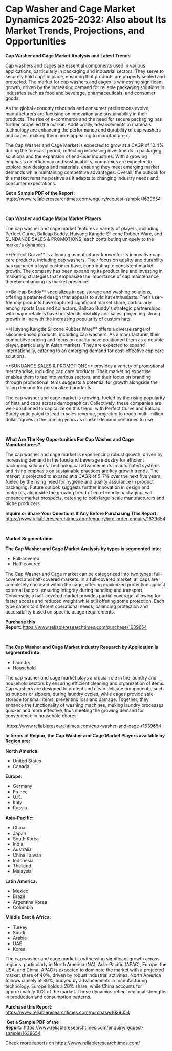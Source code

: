 <p><h1>Cap Washer and Cage Market Dynamics 2025-2032: Also about Its Market Trends, Projections, and Opportunities</h1></p><p><strong>Cap Washer and Cage Market Analysis and Latest Trends</strong></p>
<p><p>Cap washers and cages are essential components used in various applications, particularly in packaging and industrial sectors. They serve to securely hold caps in place, ensuring that products are properly sealed and protected. The market for cap washers and cages is witnessing significant growth, driven by the increasing demand for reliable packaging solutions in industries such as food and beverage, pharmaceuticals, and consumer goods.</p><p>As the global economy rebounds and consumer preferences evolve, manufacturers are focusing on innovation and sustainability in their products. The rise of e-commerce and the need for secure packaging has further propelled the market. Additionally, advancements in materials technology are enhancing the performance and durability of cap washers and cages, making them more appealing to manufacturers.</p><p>The Cap Washer and Cage Market is expected to grow at a CAGR of 10.4% during the forecast period, reflecting increasing investments in packaging solutions and the expansion of end-user industries. With a growing emphasis on efficiency and sustainability, companies are expected to explore new designs and materials, ensuring they meet emerging market demands while maintaining competitive advantages. Overall, the outlook for this market remains positive as it adapts to changing industry needs and consumer expectations.</p></p>
<p><strong>Get a Sample PDF of the Report:&nbsp;</strong> <a href="https://www.reliableresearchtimes.com/enquiry/request-sample/1639654?utm_campaign=2177&utm_medium=2&utm_source=Github&utm_content=ia&utm_term=09022025&utm_id=cap-washer-and-cage">https://www.reliableresearchtimes.com/enquiry/request-sample/1639654</a></p>
<p>&nbsp;</p>
<p><strong>Cap Washer and Cage Major Market Players</strong></p>
<p><p>The cap washer and cage market features a variety of players, including Perfect Curve, Ballcap Buddy, Huiyang Kangde Silicone Rubber Ware, and SUNDANCE SALES & PROMOTIONS, each contributing uniquely to the market's dynamics.</p><p>**Perfect Curve** is a leading manufacturer known for its innovative cap care products, including cap washers. Their focus on quality and durability has garnered a loyal customer base, contributing to consistent market growth. The company has been expanding its product line and investing in marketing strategies that emphasize the importance of cap maintenance, thereby enhancing its market presence.</p><p>**Ballcap Buddy** specializes in cap storage and washing solutions, offering a patented design that appeals to avid hat enthusiasts. Their user-friendly products have captured significant market share, particularly among sports fans and collectors. Ballcap Buddy's strategic partnerships with major retailers have boosted its visibility and sales, projecting strong growth in line with the increasing popularity of custom hats.</p><p>**Huiyang Kangde Silicone Rubber Ware** offers a diverse range of silicone-based products, including cap washers. As a manufacturer, their competitive pricing and focus on quality have positioned them as a notable player, particularly in Asian markets. They are expected to expand internationally, catering to an emerging demand for cost-effective cap care solutions.</p><p>**SUNDANCE SALES & PROMOTIONS** provides a variety of promotional merchandise, including cap care products. Their marketing expertise enables them to tap into various sectors, and their focus on branding through promotional items suggests a potential for growth alongside the rising demand for personalized products.</p><p>The cap washer and cage market is growing, fueled by the rising popularity of hats and caps across demographics. Collectively, these companies are well-positioned to capitalize on this trend, with Perfect Curve and Ballcap Buddy anticipated to lead in sales revenue, projected to reach multi-million dollar figures in the coming years as market demand continues to rise.</p></p>
<p>&nbsp;</p>
<p><strong>What Are The Key Opportunities For Cap Washer and Cage Manufacturers?</strong></p>
<p><p>The cap washer and cage market is experiencing robust growth, driven by increasing demand in the food and beverage industry for efficient packaging solutions. Technological advancements in automated systems and rising emphasis on sustainable practices are key growth trends. The market is projected to expand at a CAGR of 5-7% over the next five years, fueled by the rising need for hygiene and quality assurance in product packaging. Future outlook suggests further innovation in design and materials, alongside the growing trend of eco-friendly packaging, will enhance market prospects, catering to both large-scale manufacturers and niche producers.</p></p>
<p><strong>Inquire or Share Your Questions If Any Before Purchasing This Report:</strong> <a href="https://www.reliableresearchtimes.com/enquiry/pre-order-enquiry/1639654?utm_campaign=2177&utm_medium=2&utm_source=Github&utm_content=ia&utm_term=09022025&utm_id=cap-washer-and-cage">https://www.reliableresearchtimes.com/enquiry/pre-order-enquiry/1639654</a></p>
<p>&nbsp;</p>
<p><strong>Market Segmentation</strong></p>
<p><strong>The Cap Washer and Cage Market Analysis by types is segmented into:</strong></p>
<p><ul><li>Full-covered</li><li>Half-covered</li></ul></p>
<p><p>The Cap Washer and Cage market can be categorized into two types: full-covered and half-covered markets. In a full-covered market, all caps are completely enclosed within the cage, offering maximized protection against external factors, ensuring integrity during handling and transport. Conversely, a half-covered market provides partial coverage, allowing for faster access and reduced weight while still offering some protection. Each type caters to different operational needs, balancing protection and accessibility based on specific usage requirements.</p></p>
<p><strong>Purchase this Report:&nbsp;</strong><a href="https://www.reliableresearchtimes.com/purchase/1639654?utm_campaign=2177&utm_medium=2&utm_source=Github&utm_content=ia&utm_term=09022025&utm_id=cap-washer-and-cage">https://www.reliableresearchtimes.com/purchase/1639654</a></p>
<p>&nbsp;</p>
<p><strong>The Cap Washer and Cage Market Industry Research by Application is segmented into:</strong></p>
<p><ul><li>Laundry</li><li>Household</li></ul></p>
<p><p>The cap washer and cage market plays a crucial role in the laundry and household sectors by ensuring efficient cleaning and organization of items. Cap washers are designed to protect and clean delicate components, such as buttons or zippers, during laundry cycles, while cages provide safe storage for small items, preventing loss and damage. Together, they enhance the functionality of washing machines, making laundry processes quicker and more effective, thus meeting the growing demand for convenience in household chores.</p></p>
<p><a href="https://www.reliableresearchtimes.com/cap-washer-and-cage-r1639654?utm_campaign=2177&utm_medium=2&utm_source=Github&utm_content=ia&utm_term=09022025&utm_id=cap-washer-and-cage">&nbsp;https://www.reliableresearchtimes.com/cap-washer-and-cage-r1639654</a></p>
<p><strong>In terms of Region, the Cap Washer and Cage Market Players available by Region are:</strong></p>
<p>
    <p> <strong> North America: </strong>
        <ul>
            <li>United States</li>
            <li>Canada</li>
        </ul>
        </p> 
    <p> <strong> Europe: </strong>
        <ul>
            <li>Germany</li>
            <li>France</li>
            <li>U.K.</li>
            <li>Italy</li>
            <li>Russia</li>
        </ul>
        </p> 
    <p> <strong> Asia-Pacific: </strong>
        <ul>
            <li>China</li>
            <li>Japan</li>
            <li>South Korea</li>
            <li>India</li>
            <li>Australia</li>
            <li>China Taiwan</li>
            <li>Indonesia</li>
            <li>Thailand</li>
            <li>Malaysia</li>
        </ul>
        </p> 
    <p> <strong> Latin America: </strong>
        <ul>
            <li>Mexico</li>
            <li>Brazil</li>
            <li>Argentina Korea</li>
            <li>Colombia</li>
        </ul>
        </p> 
    <p> <strong> Middle East & Africa: </strong>
        <ul>
            <li>Turkey</li>
            <li>Saudi</li>
            <li>Arabia</li>
            <li>UAE</li>
            <li>Korea</li>
        </ul>
    </p>
    </p>
<p><p>The cap washer and cage market is witnessing significant growth across regions, particularly in North America (NA), Asia-Pacific (APAC), Europe, the USA, and China. APAC is expected to dominate the market with a projected market share of 40%, driven by robust industrial activities. North America follows closely at 30%, buoyed by advancements in manufacturing technology. Europe holds a 20% share, while China accounts for approximately 10% of the market. These dynamics reflect regional strengths in production and consumption patterns.</p></p>
<p><strong>Purchase this Report: </strong><a href="https://www.reliableresearchtimes.com/purchase/1639654?utm_campaign=2177&utm_medium=2&utm_source=Github&utm_content=ia&utm_term=09022025&utm_id=cap-washer-and-cage">https://www.reliableresearchtimes.com/purchase/1639654</a></p>
<p>&nbsp;<strong>Get a Sample PDF of the Report:&nbsp;&nbsp;</strong><a href="https://www.reliableresearchtimes.com/enquiry/request-sample/1639654?utm_campaign=2177&utm_medium=2&utm_source=Github&utm_content=ia&utm_term=09022025&utm_id=cap-washer-and-cage">https://www.reliableresearchtimes.com/enquiry/request-sample/1639654</a></p>
<p><strong></strong></p>
<p>Check more reports on <a href="https://www.reliableresearchtimes.com/?utm_campaign=2177&utm_medium=2&utm_source=Github&utm_content=ia&utm_term=09022025&utm_id=cap-washer-and-cage">https://www.reliableresearchtimes.com/</a></p>